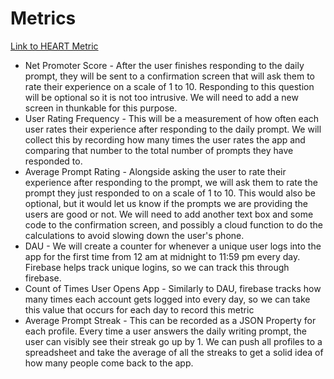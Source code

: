# Metrics
[Link to HEART Metric](https://docs.google.com/presentation/d/1ccZrlNomaB_Ng-DnsWWArlJt7yqb5rKwC3AfFnG9MFw/edit?usp=sharing)

- Net Promoter Score - After the user finishes responding to the daily prompt, they will be sent to a confirmation screen that will ask them to rate their experience on a scale of 1 to 10. Responding to this question will be optional so it is not too intrusive. We will need to add a new screen in thunkable for this purpose.
- User Rating Frequency - This will be a measurement of how often each user rates their experience after responding to the daily prompt. We will collect this by recording how many times the user rates the app and comparing that number to the total number of prompts they have responded to.
- Average Prompt Rating - Alongside asking the user to rate their experience after responding to the prompt, we will ask them to rate the prompt they just responded to on a scale of 1 to 10. This would also be optional, but it would let us know if the prompts we are providing the users are good or not. We will need to add another text box and some code to the confirmation screen, and possibly a cloud function to do the calculations to avoid slowing down the user's phone.
- DAU - We will create a counter for whenever a unique user logs into the app for the first time from 12 am at midnight to 11:59 pm every day. Firebase helps track unique logins, so we can track this through firebase.
- Count of Times User Opens App - Similarly to DAU, firebase tracks how many times each account gets logged into every day, so we can take this value that occurs for each day to record this metric
- Average Prompt Streak - This can be recorded as a JSON Property for each profile. Every time a user answers the daily writing prompt, the user can visibly see their streak go up by 1. We can push all profiles to a spreadsheet and take the average of all the streaks to get a solid idea of how many people come back to the app.
